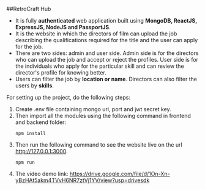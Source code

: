 ##RetroCraft Hub
- It is fully **authenticated** web application built using **MongoDB, ReactJS, ExpressJS, NodeJS and PassportJS**.
- It is the website in which the directors of film can upload the job describing the qualifications required for the title and the user can apply for the job.
- There are two sides: admin and user side. Admin side is for the directors who can upload the job and accept or reject the profiles. User side is for the individuals who apply for the particular skill and can review the director's profile for knowing better.
- Users can filter the job by **location or name**. Directors can also filter the users by **skills**.

For setting up the project, do the following steps:
1. Create .env file containing mongo uri, port and jwt secret key.
2. Then import all the modules using the following command in frontend and backend folder:
   ```
   npm install
   ```
4. Then run the following command to see the website live on the url http://127.0.0.1:3000.
   ```
   npm run
   ```
5. The video demo link:                           https://drive.google.com/file/d/1On-Xn-yBzHAt5akm4TVvH6NR7ztVj1YV/view?usp=drivesdk
